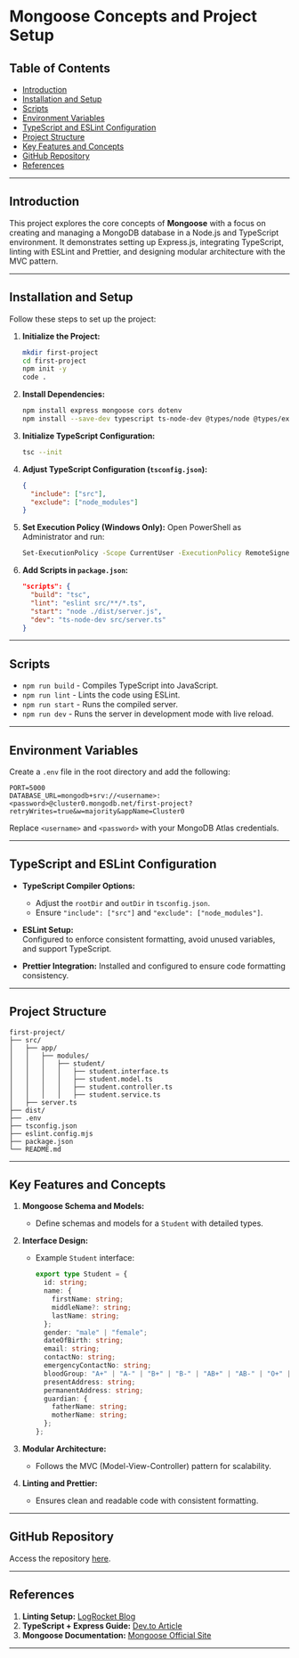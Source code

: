 
# Mongoose Concepts and Project Setup

## Table of Contents
- [Introduction](#introduction)
- [Installation and Setup](#installation-and-setup)
- [Scripts](#scripts)
- [Environment Variables](#environment-variables)
- [TypeScript and ESLint Configuration](#typescript-and-eslint-configuration)
- [Project Structure](#project-structure)
- [Key Features and Concepts](#key-features-and-concepts)
- [GitHub Repository](#github-repository)
- [References](#references)

---

## Introduction

This project explores the core concepts of **Mongoose** with a focus on creating and managing a MongoDB database in a Node.js and TypeScript environment. It demonstrates setting up Express.js, integrating TypeScript, linting with ESLint and Prettier, and designing modular architecture with the MVC pattern.

---

## Installation and Setup

Follow these steps to set up the project:

1. **Initialize the Project:**
   ```bash
   mkdir first-project
   cd first-project
   npm init -y
   code .
   ```

2. **Install Dependencies:**
   ```bash
   npm install express mongoose cors dotenv
   npm install --save-dev typescript ts-node-dev @types/node @types/express @types/cors eslint @typescript-eslint/parser @typescript-eslint/eslint-plugin eslint-config-prettier
   ```

3. **Initialize TypeScript Configuration:**
   ```bash
   tsc --init
   ```

4. **Adjust TypeScript Configuration (`tsconfig.json`):**
   ```json
   {
     "include": ["src"],
     "exclude": ["node_modules"]
   }
   ```

5. **Set Execution Policy (Windows Only):**
   Open PowerShell as Administrator and run:
   ```bash
   Set-ExecutionPolicy -Scope CurrentUser -ExecutionPolicy RemoteSigned
   ```

6. **Add Scripts in `package.json`:**
   ```json
   "scripts": {
     "build": "tsc",
     "lint": "eslint src/**/*.ts",
     "start": "node ./dist/server.js",
     "dev": "ts-node-dev src/server.ts"
   }
   ```

---

## Scripts

- `npm run build` - Compiles TypeScript into JavaScript.
- `npm run lint` - Lints the code using ESLint.
- `npm run start` - Runs the compiled server.
- `npm run dev` - Runs the server in development mode with live reload.

---

## Environment Variables

Create a `.env` file in the root directory and add the following:

```
PORT=5000
DATABASE_URL=mongodb+srv://<username>:<password>@cluster0.mongodb.net/first-project?retryWrites=true&w=majority&appName=Cluster0
```

Replace `<username>` and `<password>` with your MongoDB Atlas credentials.

---

## TypeScript and ESLint Configuration

- **TypeScript Compiler Options:**
  - Adjust the `rootDir` and `outDir` in `tsconfig.json`.
  - Ensure `"include": ["src"]` and `"exclude": ["node_modules"]`.

- **ESLint Setup:**  
  Configured to enforce consistent formatting, avoid unused variables, and support TypeScript.

- **Prettier Integration:**
  Installed and configured to ensure code formatting consistency.

---

## Project Structure

```
first-project/
├── src/
│   ├── app/
│   │   ├── modules/
│   │   │   ├── student/
│   │   │   │   ├── student.interface.ts
│   │   │   │   ├── student.model.ts
│   │   │   │   ├── student.controller.ts
│   │   │   │   ├── student.service.ts
│   ├── server.ts
├── dist/
├── .env
├── tsconfig.json
├── eslint.config.mjs
├── package.json
└── README.md
```

---

## Key Features and Concepts

1. **Mongoose Schema and Models:**
   - Define schemas and models for a `Student` with detailed types.

2. **Interface Design:**
   - Example `Student` interface:
     ```typescript
     export type Student = {
       id: string;
       name: {
         firstName: string;
         middleName?: string;
         lastName: string;
       };
       gender: "male" | "female";
       dateOfBirth: string;
       email: string;
       contactNo: string;
       emergencyContactNo: string;
       bloodGroup: "A+" | "A-" | "B+" | "B-" | "AB+" | "AB-" | "O+" | "O-";
       presentAddress: string;
       permanentAddress: string;
       guardian: {
         fatherName: string;
         motherName: string;
       };
     };
     ```

3. **Modular Architecture:**
   - Follows the MVC (Model-View-Controller) pattern for scalability.

4. **Linting and Prettier:**
   - Ensures clean and readable code with consistent formatting.

---

## GitHub Repository

Access the repository [here](https://github.com/Apollo-Level2-Web-Dev/Level2-Batch4-PH-University-Server/tree/mastering-mongoose).

---

## References

1. **Linting Setup:** [LogRocket Blog](https://blog.logrocket.com/linting-typescript-eslint-prettier)
2. **TypeScript + Express Guide:** [Dev.to Article](https://dev.to/shafayat/-express-typescript-eslint-prettiersetup-5fhg)
3. **Mongoose Documentation:** [Mongoose Official Site](https://mongoosejs.com/)

---
